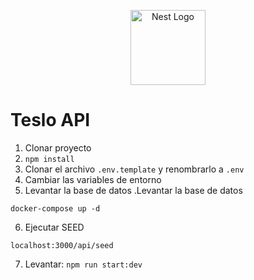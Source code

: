 <p align="center">
  <a href="http://nestjs.com/" target="blank"><img src="https://nestjs.com/img/logo-small.svg" width="120" alt="Nest Logo" /></a>
</p>

# Teslo API
1. Clonar proyecto
2. ```npm install```
3. Clonar el archivo ```.env.template``` y renombrarlo a ```.env```
4. Cambiar las variables de entorno
5. Levantar la base de datos
.Levantar la base de datos
```
docker-compose up -d
```
6. Ejecutar SEED
```
localhost:3000/api/seed
```
7. Levantar: ```npm run start:dev```